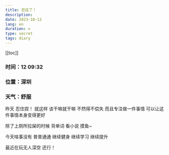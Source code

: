 ```yaml
---
title: 忍住了！
description: 
date: 2023-10-12
lang: en
duration: ∞
type: secret
tags: diary
---
```

[[toc]]

### 时间：12 09:32

### 位置：深圳

### 天气：舒服

昨天 忍住捏！ 就这样 该干嘛就干嘛 不然得不偿失 而且专注做一件事情 可以让这件事情本身变得更好

除了上厕所拉屎的时候 背单词 看小说 摸鱼~

今天啥事没有 普普通通 继续健身 继续学习 继续提升 

最近在玩无人深空 还行！


